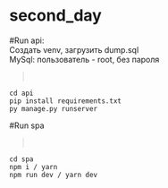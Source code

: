 # second_day

#Run api:<br>
Создать venv, загрузить dump.sql<br>
MySql: пользователь - root, без пароля<br>
><br>
`cd api`<br>
`pip install requirements.txt`<br>
`py manage.py runserver`<br>


#Run spa<br>
><br>
`cd spa` <br>
`npm i / yarn`<br>
`npm run dev / yarn dev`<br>
